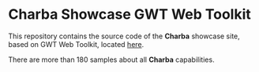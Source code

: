 # Charba Showcase GWT Web Toolkit

This repository contains the source code of the **Charba** showcase site, based on GWT Web Toolkit, located [here](http://www.pepstock.org/Charba-Showcase/Charba_Showcase.html).

There are more than 180 samples about all **Charba** capabilities.
